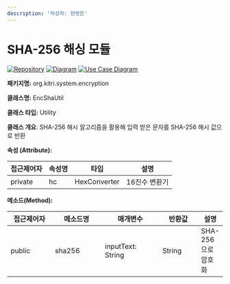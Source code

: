 ```yaml
---
description: '작성자: 현영은'
---
```


# SHA-256 해싱 모듈

[![Repository](https://img.shields.io/badge/View-Repository-blue)](../../../../../srmus_project/src/main/java/org/kitri/system/encryption/EncShaUtil.java) [![Diagram](https://img.shields.io/badge/View-Class_Diagram-blue)](../../cld.md#encrypt) [![Use Case Diagram](https://img.shields.io/badge/View-Use_Case_Diagram-blue)](../../use-case.md#encrypt)

**패키지명:** org.kitri.system.encryption

**클래스명:** EncShaUtil

**클래스 타입:** Utility

**클래스 개요**: SHA-256 해시 알고리즘을 활용해 입력 받은 문자를 SHA-256 해시 값으로 반환

**속성 (Attribute):**

| 접근제어자   | 속성명 | 타입           | 설명       |
| ------- | --- | ------------ | -------- |
| private | hc  | HexConverter | 16진수 변환기 |

**메소드(Method):**

<table><thead><tr><th width="130">접근제어자</th><th width="144">메소드명</th><th width="163">매개변수</th><th width="104">반환값</th><th>설명</th></tr></thead><tbody><tr><td>public</td><td>sha256</td><td>inputText: String</td><td>String</td><td>SHA-256으로 암호화</td></tr></tbody></table>

